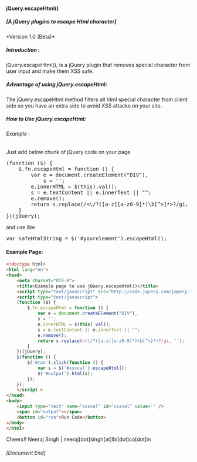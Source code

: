 <h4>jQuery.escapeHtml()</h4>
<h5> [A jQuery plugins to escape Html character] </h5>
*Version 1.0 (Beta)*

<h5>Introduction :</h5>

jQuery.escapeHtml(), is a jQuery plugin that removes special character from user input and make them XSS safe.
<br />
<h5>Advantage of using jQuery.escapeHtml:</h5>

The jQuery.escapeHtml method filters all html special character from client side so you have an extra side to avoid XSS attacks on your site.

<h5>How to Use jQuery.escapeHtml:</h5>

<h6>Example :</h6>

Just add below chunk of jQuery code on your page
<pre>
(function ($) {
    $.fn.escapeHtml = function () {
        var e = document.createElement("DIV"),
            s = '';
        e.innerHTML = $(this).val();
        s = e.textContent || e.innerText || "";
        e.remove();
        return s.replace(/<\/?([a-z][a-z0-9]*)\b[^>]*>?/gi, '');
    }
})(jQuery);
</pre>

and use like

<pre>
var safeHtmlString = $('#yourelement').escapeHtml();
</pre>

<h4>Example Page:</h4>

```html
<!doctype html>
<html lang="en">
<head>
	<meta charset="UTF-8">
	<title>Example page to use jQuery.escapeHtml()</title>	
	<script type="text/javascript" src="http://code.jquery.com/jquery-latest.min.js"></script>
	<script type="text/javascript">
	(function ($) {
		$.fn.escapeHtml = function () {
			var e = document.createElement("DIV"),
			s = '';
			e.innerHTML = $(this).val();
			s = e.textContent || e.innerText || "";
			e.remove();
			return s.replace(/<\/?([a-z][a-z0-9]*)\b[^>]*>?/gi, '');
		}
	})(jQuery);
	$(function () {
		$('#run').click(function () {
			var s = $('#xssval').escapeHtml();
			$('#output').html(s);
		});
	});
	</script >
</head>
<body>
	<input type="text" name="xssval" id="xssval" value='' />
	<span id="output"></span>
	<button id="run">Run Code</button>
</body>
</html>
```


Cheers!!
Neeraj Singh | neeraj[dot]singh[at]lbi[dot]co[dot]in
<h6>[Document End]</h6>
